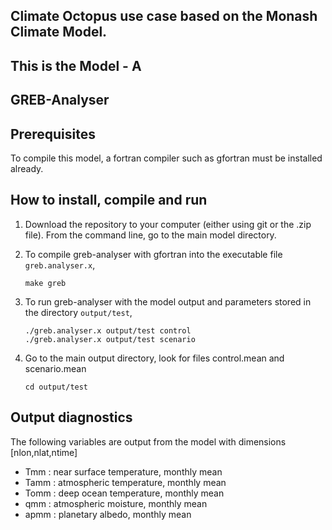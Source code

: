 ## Climate Octopus use case based on the  Monash Climate Model.
## This is the Model - A
## GREB-Analyser

## Prerequisites

To compile this model, a fortran compiler such as gfortran must be installed already.

## How to install, compile and run

1. Download the repository to your computer (either using git or the .zip file).
From the command line, go to the main model directory.

2. To compile greb-analyser with gfortran into the executable file `greb.analyser.x`, 
    ```
    make greb 
    ```

3. To run greb-analyser with the model output and parameters stored in the directory `output/test`,
    ```
    ./greb.analyser.x output/test control
    ./greb.analyser.x output/test scenario
    ```

4. Go to the main output directory, look for files control.mean and scenario.mean
    ```
    cd output/test
    ```

## Output diagnostics 

The following variables are output from the model with dimensions [nlon,nlat,ntime]
- Tmm  : near surface temperature, monthly mean
- Tamm : atmospheric temperature,  monthly mean
- Tomm : deep ocean temperature, monthly mean 
- qmm  : atmospheric moisture, monthly mean 
- apmm : planetary albedo, monthly mean 
